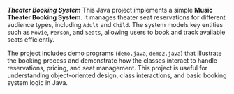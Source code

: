 ***Theater Booking System***
This Java project implements a simple **Music Theater Booking System**. It manages theater seat reservations for different audience types, including `Adult` and `Child`. The system models key entities such as `Movie`, `Person`, and `Seats`, allowing users to book and track available seats efficiently.

The project includes demo programs (`demo.java`, `demo2.java`) that illustrate the booking process and demonstrate how the classes interact to handle reservations, pricing, and seat management. This project is useful for understanding object-oriented design, class interactions, and basic booking system logic in Java.
